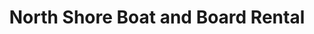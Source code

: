 ---
title: "North Shore Boat and Board Rental"
url: /pekin/north-shore-boat-and-board-rental/
shop: Mieten
---
